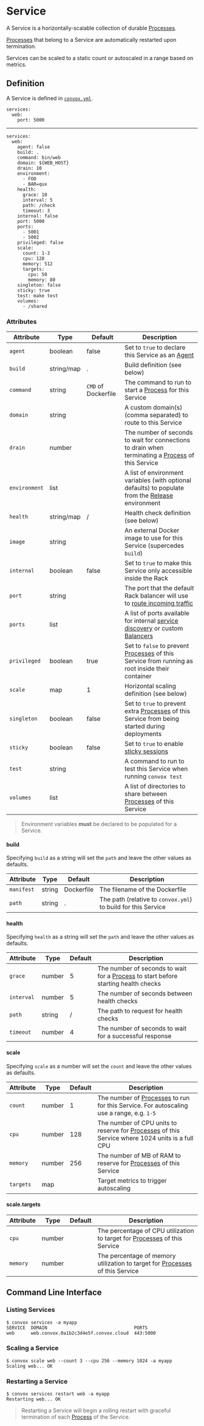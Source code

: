 # Service

A Service is a horizontally-scalable collection of durable [Processes](process.md).

[Processes](process.md) that belong to a Service are automatically restarted upon termination.

Services can be scaled to a static count or autoscaled in a range based on metrics.

## Definition

A Service is defined in [`convox.yml`](../convox.yml.md).

    services:
      web:
        port: 5000

---

    services:
      web:
        agent: false
        build: .
        command: bin/web
        domain: ${WEB_HOST}
        drain: 10
        environment:
          - FOO
          - BAR=qux
        health:
          grace: 10
          interval: 5
          path: /check
          timeout: 3
        internal: false
        port: 5000
        ports:
          - 5001
          - 5002
        privileged: false
        scale:
          count: 1-3
          cpu: 128
          memory: 512
          targets:
            cpu: 50
            memory: 80
        singleton: false
        sticky: true
        test: make test
        volumes:
          - /shared

### Attributes

| Attribute     | Type       | Default             | Description                                                                                                                         |
| ------------- | ---------- | ------------------- | ----------------------------------------------------------------------------------------------------------------------------------- |
| `agent`       | boolean    | false               | Set to `true` to declare this Service as an [Agent](../../../guides/agents.md)                                                      |
| `build`       | string/map | .                   | Build definition (see below)                                                                                                        |
| `command`     | string     | `CMD` of Dockerfile | The command to run to start a [Process](process.md) for this Service                                                                |
| `domain`      | string     |                     | A custom domain(s) (comma separated) to route to this Service                                                                       |
| `drain`       | number     |                     | The number of seconds to wait for connections to drain when terminating a [Process](process.md) of this Service                     |
| `environment` | list       |                     | A list of environment variables (with optional defaults) to populate from the [Release](release.md) environment                     |
| `health`      | string/map | /                   | Health check definition (see below)                                                                                                 |
| `image`       | string     |                     | An external Docker image to use for this Service (supercedes `build`)                                                               |
| `internal`    | boolean    | false               | Set to `true` to make this Service only accessible inside the Rack                                                                  |
| `port`        | string     |                     | The port that the default Rack balancer will use to [route incoming traffic](../../../guides/load-balancing.md)                     |
| `ports`       | list       |                     | A list of ports available for internal [service discovery](../../../guides/service-discovery.md) or custom [Balancers](balancer.md) |
| `privileged`  | boolean    | true                | Set to `false` to prevent [Processes](process.md) of this Service from running as root inside their container                       |
| `scale`       | map        | 1                   | Horizontal scaling definition (see below)                                                                                           |
| `singleton`   | boolean    | false               | Set to `true` to prevent extra [Processes](process.md) of this Service from being started during deployments                        |
| `sticky`      | boolean    | false               | Set to `true` to enable [sticky sessions](../../../guides/sticky-sessions.md)                                                       |
| `test`        | string     |                     | A command to run to test this Service when running `convox test`                                                                    |
| `volumes`     | list       |                     | A list of directories to share between [Processes](process.md) of this Service                                                      |

> Environment variables **must** be declared to be populated for a Service.

#### build

Specifying `build` as a string will set the `path` and leave the other values as defaults.

| Attribute  | Type   | Default    | Description                                                   |
| ---------- | ------ | ---------- | ------------------------------------------------------------- |
| `manifest` | string | Dockerfile | The filename of the Dockerfile                                |
| `path`     | string | .          | The path (relative to `convox.yml`) to build for this Service |

#### health

Specifying `health` as a string will set the `path` and leave the other values as defaults.

| Attribute  | Type   | Default | Description                                                                                      |
| ---------- | ------ | ------- | ------------------------------------------------------------------------------------------------ |
| `grace`    | number | 5       | The number of seconds to wait for a [Process](process.md) to start before starting health checks |
| `interval` | number | 5       | The number of seconds between health checks                                                      |
| `path`     | string | /       | The path to request for health checks                                                            |
| `timeout`  | number | 4       | The number of seconds to wait for a successful response                                          |

#### scale

Specifying `scale` as a number will set the `count` and leave the other values as defaults.

| Attribute | Type   | Default | Description                                                                                                   |
| --------- | ------ | ------- | ------------------------------------------------------------------------------------------------------------- |
| `count`   | number | 1       | The number of [Processes](process.md) to run for this Service. For autoscaling use a range, e.g. `1-5`        |
| `cpu`     | number | 128     | The number of CPU units to reserve for [Processes](process.md) of this Service where 1024 units is a full CPU |
| `memory`  | number | 256     | The number of MB of RAM to reserve for [Processes](process.md) of this Service                                |
| `targets` | map    |         | Target metrics to trigger autoscaling                                                                         |

#### scale.targets

| Attribute | Type   | Default | Description                                                                                |
| --------- | ------ | ------- | ------------------------------------------------------------------------------------------ |
| `cpu`     | number |         | The percentage of CPU utilization to target for [Processes](process.md) of this Service    |
| `memory`  | number |         | The percentage of memory utilization to target for [Processes](process.md) of this Service |


## Command Line Interface

### Listing Services

    $ convox services -a myapp
    SERVICE  DOMAIN                                PORTS
    web      web.convox.0a1b2c3d4e5f.convox.cloud  443:5000

### Scaling a Service

    $ convox scale web --count 3 --cpu 256 --memory 1024 -a myapp
    Scaling web... OK

### Restarting a Service

    $ convox services restart web -a myapp
    Restarting web... OK

> Restarting a Service will begin a rolling restart with graceful termination of each [Process](process.md) of the Service.
